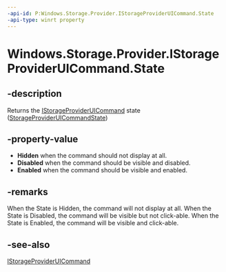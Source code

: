 ```yaml
---
-api-id: P:Windows.Storage.Provider.IStorageProviderUICommand.State
-api-type: winrt property
---
```


# Windows.Storage.Provider.IStorageProviderUICommand.State

<!--
public Windows.Storage.Provider.StorageProviderUICommandState State { get; }
-->

## -description

Returns the [IStorageProviderUICommand](istorageprovideruicommand.md) state ([StorageProviderUICommandState](storageprovideruicommandstate.md))

## -property-value

- **Hidden** when the command should not display at all.
- **Disabled** when the command should be visible and disabled.
- **Enabled** when the command should be visible and enabled.

## -remarks

When the State is Hidden, the command will not display at all. When the State is Disabled, the command will be visible but not click-able. When the State is Enabled, the command will be visible and click-able.

## -see-also

[IStorageProviderUICommand](istorageprovideruicommand.md)
